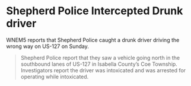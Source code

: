 # Shepherd Police Intercepted Drunk driver

WNEM5 reports that Shepherd Police caught a drunk driver driving the wrong way on US-127 on Sunday.


> Shepherd Police report that they saw a vehicle going north in the southbound lanes of US-127 in Isabella County’s Coe Township. Investigators report the driver was intoxicated and was arrested for operating while intoxicated.





